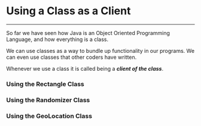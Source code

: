 # Using a Class as a Client
<hr>
So far we have seen how Java is an Object Oriented Programming Language, and how everything is a class. 

We can use classes as a way to bundle up functionality in our programs. We can even use classes that other coders have written.

Whenever we use a class it is called being a ***client of the class***.

### Using the Rectangle Class

### Using the Randomizer Class

### Using the GeoLocation Class
